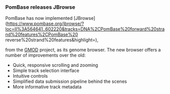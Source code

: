 ### PomBase releases JBrowse

PomBase has now implemented [JBrowse](https://www.pombase.org/jbrowse/?loc=II%3A564641..602220&tracks=DNA%2CPomBase%20forward%20strand%20features%2CPomBase%20
reverse%20strand%20features&highlight=), 

from the [GMOD](http://gmod.org/wiki/Main_Page) project, as its genome
browser. The new browser offers a number of improvements over the old:

- Quick, responsive scrolling and zooming
- Simple track selection interface
- Intuitive controls
- Simplified data submission pipeline behind the scenes
- More informative track metadata
